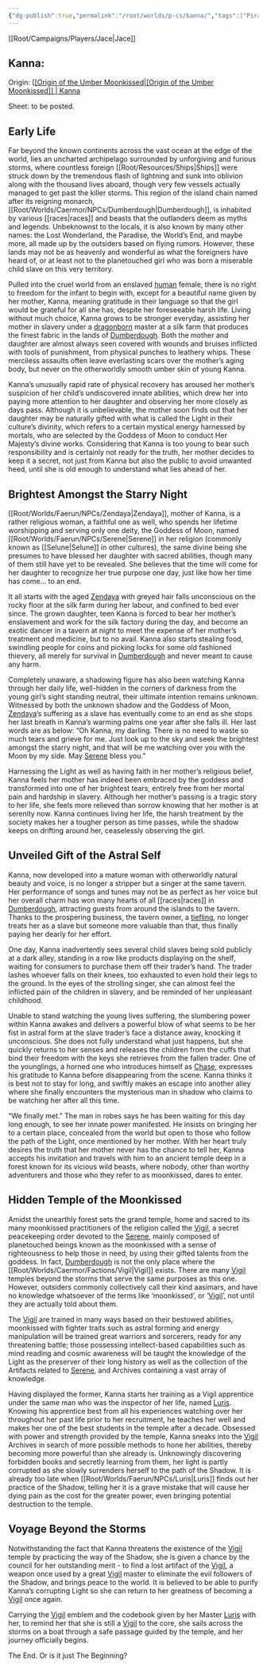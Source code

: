 ```yaml
---
{"dg-publish":true,"permalink":"/root/worlds/p-cs/kanna/","tags":["Pirate","Balky"]}
---
```


[[Root/Campaigns/Players/Jace\|Jace]]
## Kanna:

Origin: [[[Origin of the Umber Moonkissed\|[Origin of the Umber Moonkissed]] | Kanna](https://docs.google.com/document/d/1adq6zPW03Uc-4gFS43kSEXsenMOyUEpW1P3WyT4HNh8/edit)

Sheet: to be posted.
## Early Life

Far beyond the known continents across the vast ocean at the edge of the world, lies an uncharted archipelago surrounded by unforgiving and furious storms, where countless foreign [[Root/Resources/Ships\|Ships]] were struck down by the tremendous flash of lightning and sunk into oblivion along with the thousand lives aboard, though very few vessels actually managed to get past the killer storms. This region of the island chain named after its reigning monarch, [[Root/Worlds/Caermor/NPCs/Dumberdough\|Dumberdough]], is inhabited by various [[races\|races]] and beasts that the outlanders deem as myths and legends. Unbeknownst to the locals, it is also known by many other names: the Lost Wonderland, the Paradise, the World’s End, and maybe more, all made up by the outsiders based on flying rumors. However, these lands may not be as heavenly and wonderful as what the foreigners have heard of, or at least not to the planetouched girl who was born a miserable child slave on this very territory.

Pulled into the cruel world from an enslaved [human](Human.md) female, there is no right to freedom for the infant to begin with, except for a beautiful name given by her mother, Kanna, meaning gratitude in their language so that the girl would be grateful for all she has, despite her foreseeable harsh life. Living without much choice, Kanna grows to be stronger everyday, assisting her mother in slavery under a [dragonborn](Dragonborn.md) master at a silk farm that produces the finest fabric in the lands of [Dumberdough](Dumberdough.md). Both the mother and daughter are almost always seen covered with wounds and bruises inflicted with tools of punishment, from physical punches to leathery whips. These merciless assaults often leave everlasting scars over the mother’s aging body, but never on the otherworldly smooth umber skin of young Kanna.

Kanna’s unusually rapid rate of physical recovery has aroused her mother’s suspicion of her child’s undiscovered innate abilities, which drew her into paying more attention to her daughter and observing her more closely as days pass. Although it is unbelievable, the mother soon finds out that her daughter may be naturally gifted with what is called the Light in their culture’s divinity, which refers to a certain mystical energy harnessed by mortals, who are selected by the Goddess of Moon to conduct Her Majesty’s divine works. Considering that Kanna is too young to bear such responsibility and is certainly not ready for the truth, her mother decides to keep it a secret, not just from Kanna but also the public to avoid unwanted heed, until she is old enough to understand what lies ahead of her.

## Brightest Amongst the Starry Night
[[Root/Worlds/Faerun/NPCs/Zendaya\|Zendaya]], mother of Kanna, is a rather religious woman, a faithful one as well, who spends her lifetime worshipping and serving only one deity, the Goddess of Moon, named [[Root/Worlds/Faerun/NPCs/Serene\|Serene]] in her religion (commonly known as [[Selune\|Selune]] in other cultures), the same divine being she presumes to have blessed her daughter with sacred abilities, though many of them still have yet to be revealed. She believes that the time will come for her daughter to recognize her true purpose one day, just like how her time has come… to an end.

It all starts with the aged [Zendaya](Zendaya.md) with greyed hair falls unconscious on the rocky floor at the silk farm during her labour, and confined to bed ever since. The grown daughter, teen Kanna is forced to bear her mother’s enslavement and work for the silk factory during the day, and become an exotic dancer in a tavern at night to meet the expense of her mother’s treatment and medicine, but to no avail. Kanna also starts stealing food, swindling people for coins and picking locks for some old fashioned thievery, all merely for survival in [Dumberdough](Dumberdough.md) and never meant to cause any harm.

Completely unaware, a shadowing figure has also been watching Kanna through her daily life, well-hidden in the corners of darkness from the young girl’s sight standing neutral, their ultimate intention remains unknown. Witnessed by both the unknown shadow and the Goddess of Moon, [Zendaya](Zendaya.md)’s suffering as a slave has eventually come to an end as she stops her last breath in Kanna’s warming palms one year after she falls ill. Her last words are as below: “Oh Kanna, my darling. There is no need to waste so much tears and grieve for me. Just look up to the sky and seek the brightest amongst the starry night, and that will be me watching over you with the Moon by my side. May [Serene](Serene.md) bless you.”

Harnessing the Light as well as having faith in her mother’s religious belief, Kanna feels her mother has indeed been embraced by the goddess and transformed into one of her brightest tears, entirely free from her mortal pain and hardship in slavery. Although her mother’s passing is a tragic story to her life, she feels more relieved than sorrow knowing that her mother is at serenity now. Kanna continues living her life, the harsh treatment by the society makes her a tougher person as time passes, while the shadow keeps on drifting around her, ceaselessly observing the girl.

## Unveiled Gift of the Astral Self

Kanna, now developed into a mature woman with otherworldly natural beauty and voice, is no longer a stripper but a singer at the same tavern. Her performance of songs and tunes may not be as perfect as her voice but her overall charm has won many hearts of all [[races\|races]] in [Dumberdough](Dumberdough.md), attracting guests from around the islands to the tavern. Thanks to the prospering business, the tavern owner, a [tiefling](Tiefling.md), no longer treats her as a slave but someone more valuable than that, thus finally paying her dearly for her effort.

One day, Kanna inadvertently sees several child slaves being sold publicly at a dark alley, standing in a row like products displaying on the shelf, waiting for consumers to purchase them off their trader’s hand. The trader lashes whoever falls on their knees, too exhausted to even hold their legs to the ground. In the eyes of the strolling singer, she can almost feel the inflicted pain of the children in slavery, and be reminded of her unpleasant childhood.
  
Unable to stand watching the young lives suffering, the slumbering power within Kanna awakes and delivers a powerful blow of what seems to be her fist in astral form at the slave trader’s face a distance away, knocking it unconscious. She does not fully understand what just happens, but she quickly returns to her senses and releases the children from the cuffs that bind their freedom with the keys she retrieves from the fallen trader. One of the younglings, a horned one who introduces himself as [Chase](Chase.md), expresses his gratitude to Kanna before disappearing from the scene. Kanna thinks it is best not to stay for long, and swiftly makes an escape into another alley where she finally encounters the mysterious man in shadow who claims to be watching her after all this time.

“We finally met.” The man in robes says he has been waiting for this day long enough, to see her innate power manifested. He insists on bringing her to a certain place, concealed from the world but open to those who follow the path of the Light, once mentioned by her mother. With her heart truly desires the truth that her mother never has the chance to tell her, Kanna accepts his invitation and travels with him to an ancient temple deep in a forest known for its vicious wild beasts, where nobody, other than worthy adventurers and those who they refer to as moonkissed, dares to enter.

## Hidden Temple of the Moonkissed

Amidst the unearthly forest sets the grand temple, home and sacred to its many moonkissed practitioners of the religion called the [Vigil](Vigil.md), a secret peacekeeping order devoted to the [Serene](Serene.md), mainly composed of planetouched beings known as the moonkissed with a sense of righteousness to help those in need, by using their gifted talents from the goddess. In fact, [Dumberdough](Dumberdough.md) is not the only place where the [[Root/Worlds/Caermor/Factions/Vigil\|Vigil]] exists. There are many [Vigil](Vigil.md) temples beyond the storms that serve the same purposes as this one. However, outsiders commonly collectively call their kind aasimars, and have no knowledge whatsoever of the terms like ‘moonkissed’, or ‘[Vigil](Vigil.md)’, not until they are actually told about them.

The [Vigil](Vigil.md) are trained in many ways based on their bestowed abilities, moonkissed with fighter traits such as astral forming and energy manipulation will be trained great warriors and sorcerers, ready for any threatening battle; those possessing intellect-based capabilities such as mind reading and cosmic awareness will be taught the knowledge of the Light as the preserver of their long history as well as the collection of the Artifacts related to [Serene](Serene.md), and Archives containing a vast array of knowledge.

Having displayed the former, Kanna starts her training as a Vigil apprentice under the same man who was the inspector of her life, named [Luris](Luris.md). Knowing his apprentice best from all his experiences watching over her throughout her past life prior to her recruitment, he teaches her well and makes her one of the best students in the temple after a decade. Obsessed with power and strength provided by the temple, Kanna sneaks into the [Vigil](Vigil.md) Archives in search of more possible methods to hone her abilities, thereby becoming more powerful than she already is. Unknowingly discovering forbidden books and secretly learning from them, her light is partly corrupted as she slowly surrenders herself to the path of the Shadow. It is already too late when [[Root/Worlds/Faerun/NPCs/Luris\|Luris]] finds out her practice of the Shadow, telling her it is a grave mistake that will cause her dying pain as the cost for the greater power, even bringing potential destruction to the temple.

## Voyage Beyond the Storms

Notwithstanding the fact that Kanna threatens the existence of the [Vigil](Vigil.md) temple by practicing the way of the Shadow, she is given a chance by the council for her outstanding merit - to find a lost artifact of the [Vigil](Vigil.md), a weapon once used by a great [Vigil](Vigil.md) master to eliminate the evil followers of the Shadow, and brings peace to the world. It is believed to be able to purify Kanna’s corrupting Light so she can return to her greatness of becoming a [Vigil](Vigil.md) once again.

Carrying the [Vigil](Vigil.md) emblem and the codebook given by her Master [Luris](Luris.md) with her, to remind her that she is still a [Vigil](Vigil.md) to the core, she sails across the storms on a boat through a safe passage guided by the temple, and her journey officially begins.
  
The End. Or is it just The Beginning?
